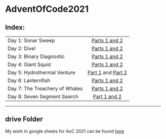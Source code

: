 # AdventOfCode2021


## Index: 

|                    |                                                           |
|--------------------|:---------------------------------------------------------:|
| Day 1: Sonar Sweep | [Parts 1 and 2](https://docs.google.com/spreadsheets/d/1WS4d729mfirKqT6_VuIhBOcz5uv6-gtcuc-UJa7-fA4/edit#gid=1287316514&range=G2) |
| Day 2: Dive! | [Parts 1 and 2](https://docs.google.com/spreadsheets/d/1TBujOPpxEeq2LMlDNym8hT1uwL6Z_23pYnRkxpCgQls/edit#gid=994939662&range=N1:O1)|
| Day 3: Binary Diagnostic | [Parts 1 and 2](https://docs.google.com/spreadsheets/d/11zpgfaVUJyRqwcRQqUzAzQpB6TEYPmUIkNv_7f0xbKI/edit#gid=1286669420&range=C3:C14)|
| Day 4: Giant Squid | [Parts 1 and 2](https://docs.google.com/spreadsheets/d/1PhwHADH_5_aSP6svEKpvA0dYC8ka9nD7gn8DEVwtudQ/edit#gid=1851278886&range=AP7:AS7)|
| Day 5: Hydrothermal Venture | [Part 1](https://docs.google.com/spreadsheets/d/1Y2GKSC9sOqm7ORkq-gNmtVkPNgyEI0l1vJZYwOeumr8/edit#gid=999014571&range=R2) and [Part 2](https://docs.google.com/spreadsheets/d/1Y2GKSC9sOqm7ORkq-gNmtVkPNgyEI0l1vJZYwOeumr8/edit#gid=2140049265&range=R1)|
| Day 6: Lanternfish | [Parts 1 and 2](https://docs.google.com/spreadsheets/d/1ObQ4Lol7Lmt1sXBQBO2cFGehCdHfbGEAzRfXVOqMrXc/edit#gid=390930693&range=D1:D2)|
| Day 7: The Treachery of Whales | [Parts 1 and 2](https://docs.google.com/spreadsheets/d/10RQuuaX0qFas-UM1_ZDA6Zu3LJseDczUoYHjoMHg5JA/edit#gid=0&range=B3:B4)|
| Day 8: Seven Segment Search | [Part 1 and 2](https://docs.google.com/spreadsheets/d/1KYLXN9KCz4KFZPmeZVggNPHWjXJRdSLK3QIobKw6GZk/edit#gid=0&range=C1:C2) |

<hr>

## drive Folder

My work in google sheets for AoC 2021 can be found [here](https://drive.google.com/drive/u/0/folders/121MuMcSLE0AcOClvt2EhuShNZjQdeq3I)
